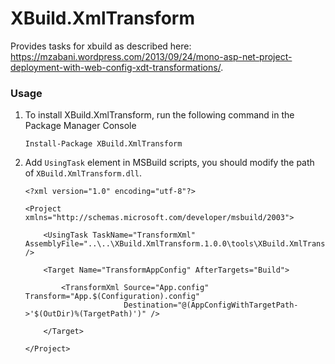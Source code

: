 XBuild.XmlTransform
===========
Provides <TransformXml/> tasks for xbuild as described here: https://mzabani.wordpress.com/2013/09/24/mono-asp-net-project-deployment-with-web-config-xdt-transformations/.

### Usage

1. To install XBuild.XmlTransform, run the following command in the Package Manager Console
    ```
    Install-Package XBuild.XmlTransform 
    ```

2. Add `UsingTask` element in MSBuild scripts, you should modify the path of `XBuild.XmlTransform.dll`.
    ```
    <?xml version="1.0" encoding="utf-8"?>

    <Project xmlns="http://schemas.microsoft.com/developer/msbuild/2003">

        <UsingTask TaskName="TransformXml" AssemblyFile="..\..\XBuild.XmlTransform.1.0.0\tools\XBuild.XmlTransform.dll" />

        <Target Name="TransformAppConfig" AfterTargets="Build">
            
            <TransformXml Source="App.config" Transform="App.$(Configuration).config"
                          Destination="@(AppConfigWithTargetPath->'$(OutDir)%(TargetPath)')" />
        
        </Target>
        
    </Project>
    ```

